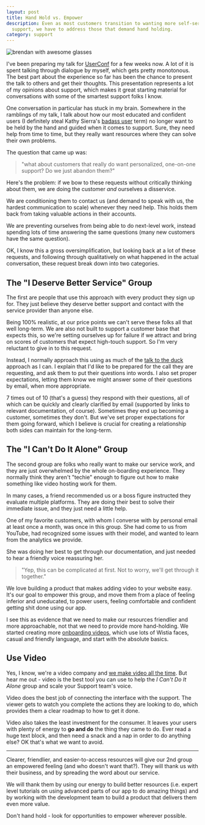 ```yaml
---
layout: post
title: Hand Hold vs. Empower
description: Even as most customers transition to wanting more self-service
  support, we have to address those that demand hand holding.
category: support
---
```


<div class="post-image"><img src="http://embed.wistia.com/deliveries/5803b9a8587efca6a323e31af603b28971b87a28.png" alt="brendan with awesome glasses" /></div>

I've been preparing my talk for [UserConf](http://userconf.co/) for a few weeks
now. A lot of it is spent talking through dialogue by myself, which gets pretty
monotonous. The best part about the experience so far has been the chance to
present the talk to others and get their thoughts. This presentation represents
a lot of my opinions about support, which makes it great starting material for
conversations with some of the smartest support folks I know.

One conversation in particular has stuck in my brain. Somewhere in the
ramblings of my talk, I talk about how our most educated and confident users (I
definitely steal Kathy Sierra's 
[badass user](http://businessofsoftware.org/2013/02/kathy-sierra-building-the-minimum-badass-user-business-of-software-a-masterclass-in-thinking-about-software-product-development/) 
term) no longer want to be held by the hand and guided when it comes to support.
Sure, they need help from time to time, but they really want resources where
they can solve their own problems.

The question that came up was:

>"what about customers that really do want
personalized, one-on-one support? Do we just abandon them?"

Here's the problem: if we bow to these requests without critically thinking
about them, we are doing the customer *and* ourselves a disservice.

We are conditioning them to contact us (and demand to speak with us, the
hardest communication to scale) whenever they need help. This holds them back
from taking valuable actions in their accounts.

We are preventing ourselves from being able to do next-level work, instead
spending lots of time answering the same questions (many new customers have the
same question).

OK, I know this a gross oversimplification, but looking back at a lot of
these requests, and following through qualitatively on what happened in the
actual conversation, these request break down into two categories.

## The "I Deserve Better Service" Group

The first are people that use this approach with every product they sign up
for. They just believe they deserve better support and contact with the service
provider than anyone else.

Being 100% realistic, at our price points we can't serve these folks all that
well long-term. We are also not built to support a customer base that expects
this, so we're setting ourselves up for failure if we attract and bring on
scores of customers that expect high-touch support. So I'm very reluctant to 
give in to this request.

Instead, I normally approach this using as much of the [talk to the duck](http://hwrnmnbsol.livejournal.com/148664.html)
approach as I can. I explain that I'd like to be prepared for the call they are
requesting, and ask them to put their questions into words. I also set proper
expectations, letting them know we might answer some of their questions by
email, when more appropriate.

7 times out of 10 (that's a guess) they respond with their questions, all of
which can be quickly and clearly clarified by email (supported by links to
relevant documentation, of course). Sometimes they end up becoming a customer, 
sometimes they don't. But we've set proper expectations for them going forward,
which I believe is crucial for creating a relationship both sides can maintain
for the long-term.

## The "I Can't Do It Alone" Group

The second group are folks who really want to make our service work, and they
are just overwhelmed by the whole on-boarding experience. They normally think
they aren't "techie" enough to figure out how to make something like video
hosting work for them.

In many cases, a friend recommended us or a boss figure instructed they
evaluate multiple platforms. They are doing their best to solve their immediate
issue, and they just need a little help.

One of my favorite customers, with whom I converse with by personal email at least
once a month, was once in this group. She had come to us from YouTube, had
recognized some issues with their model, and wanted to learn from the analytics 
we provide.

She was doing her best to get through our documentation, and just needed to
hear a friendly voice reassuring her.

>"Yep, this can be complicated at first. 
Not to worry, we'll get through it together."

We love building a product that makes adding video to your website easy. It's
our goal to empower this group, and move them from a place of feeling inferior
and uneducated, to power users, feeling comfortable and confident getting shit
done using our app.

I see this as evidence that we need to make our resources friendlier and more
approachable, not that we need to provide more hand-holding. We started
creating more [onboarding videos](http://wistia.com/doc/getting-started), which
use lots of Wistia faces, casual and friendly language, and start with the
absolute basics.

## Use Video

Yes, I know, we're a video company and [we make video all the time](http://wistia.com/learning).
But hear me out - video is the best tool you can use to help the *I Can't Do It
Alone* group and scale your Support team's voice.

Video does the best job of connecting the interface with the support. The
viewer gets to watch you complete the actions they are looking to do, which
provides them a clear roadmap to how to get it done.

Video also takes the least investment for the consumer. It leaves your users
with plenty of energy to **go and do** the thing they came to do. Ever read a 
huge text block, and then need a snack and a nap in order to do anything else? 
OK that's what we want to avoid.

---

Clearer, friendlier, and easier-to-access resources will give our 2nd group an
empowered feeling (and who doesn't want that?). They will thank us with their
business, and by spreading the word about our service.

We will thank them by using our energy to build better resources (i.e. expert
level tutorials on using advanced parts of our app to do amazing things) and by
working with the development team to build a product that delivers them even
more value.

Don't hand hold - look for opportunities to empower wherever possible.
